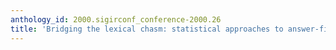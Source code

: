 ```yaml
---
anthology_id: 2000.sigirconf_conference-2000.26
title: 'Bridging the lexical chasm: statistical approaches to answer-finding'
---
```

